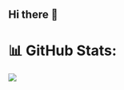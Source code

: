 ## Hi there 👋

# 📊 GitHub Stats:
![](https://github-readme-stats.vercel.app/api/top-langs/?username=flendoh&theme=tokyonight&hide_border=false&include_all_commits=false&count_private=false&layout=compact)
